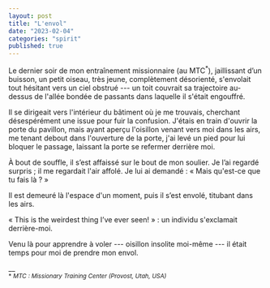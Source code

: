 ```yaml
---
layout: post
title: "L'envol"
date: "2023-02-04"
categories: "spirit"
published: true
---
```


Le dernier soir de mon entraînement missionnaire (au MTC<sup>*</sup>), jaillissant d’un buisson, un petit oiseau, très jeune, complètement désorienté, s'envolait tout hésitant vers un ciel obstrué --- un toit couvrait sa trajectoire au-dessus de l'allée bondée de passants dans laquelle il s'était engouffré.  

Il se dirigeait vers l'intérieur du bâtiment où je me trouvais, cherchant désespérément une issue pour fuir la confusion. J'étais en train d'ouvrir la porte du pavillon, mais ayant aperçu l'oisillon venant vers moi dans les airs, me tenant debout dans l'ouverture de la porte, j'ai levé un pied pour lui bloquer le passage, laissant la porte se refermer derrière moi.

À bout de souffle, il s’est affaissé sur le bout de mon soulier. Je l’ai regardé surpris ; il me regardait l'air affolé. Je lui ai demandé : « Mais qu'est-ce que tu fais là ? »  

Il est demeuré là l'espace d'un moment, puis il s’est envolé, titubant dans les airs.

« This is the weirdest thing I’ve ever seen! » : un individu s'exclamait derrière-moi.

Venu là pour apprendre à voler --- oisillon insolite moi-même --- il était temps pour moi de prendre mon envol.

__  
<sup>* *MTC : Missionary Training Center (Provost, Utah, USA)* </sup>
